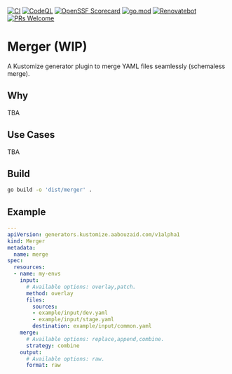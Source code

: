 [![CI](https://img.shields.io/github/actions/workflow/status/aabouzaid/kustomize-plugin-merger/.github%2Fworkflows%2Fgo-ci.yml?logo=github&label=CI&color=31c653)](https://github.com/aabouzaid/kustomize-plugin-merger/actions/workflows/go-ci.yml?query=branch%3Amain)
[![CodeQL](https://img.shields.io/github/actions/workflow/status/aabouzaid/kustomize-plugin-merger/.github%2Fworkflows%2Fgo-ci.yml?logo=github&label=CodeQL&color=31c653)](https://github.com/aabouzaid/kustomize-plugin-merger/actions/workflows/sec-codeql.yml?query=branch%3Amain)
[![OpenSSF Scorecard](https://api.securityscorecards.dev/projects/github.com/aabouzaid/kustomize-plugin-merger/badge)](https://securityscorecards.dev/viewer/?uri=github.com/aabouzaid/kustomize-plugin-merger)
[![go.mod](https://img.shields.io/github/go-mod/go-version/aabouzaid/kustomize-plugin-merger?logo=go&logoColor=white)](go.mod)
[![Renovatebot](https://img.shields.io/badge/Renovate-enabled-blue?logo=renovatebot)](https://github.com/aabouzaid/kustomize-plugin-merger/issues/7)
[![PRs Welcome](https://img.shields.io/badge/PRs-welcome-brightgreen.svg)](https://github.com/aabouzaid/kustomize-plugin-merger/pulls)

# Merger (WIP)

A Kustomize generator plugin to merge YAML files seamlessly (schemaless merge).


## Why

TBA


## Use Cases

TBA


## Build

```sh
go build -o 'dist/merger' .
```


## Example

```yaml
---
apiVersion: generators.kustomize.aabouzaid.com/v1alpha1
kind: Merger
metadata:
  name: merge
spec:
  resources:
  - name: my-envs
    input:
      # Available options: overlay,patch.
      method: overlay
      files:
        sources:
        - example/input/dev.yaml
        - example/input/stage.yaml
        destination: example/input/common.yaml
    merge:
      # Available options: replace,append,combine.
      strategy: combine
    output:
      # Available options: raw.
      format: raw
```
